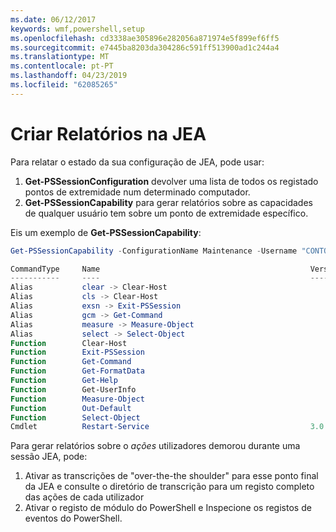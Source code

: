 ```yaml
---
ms.date: 06/12/2017
keywords: wmf,powershell,setup
ms.openlocfilehash: cd3338ae305896e282056a871974e5f899ef6ff5
ms.sourcegitcommit: e7445ba8203da304286c591ff513900ad1c244a4
ms.translationtype: MT
ms.contentlocale: pt-PT
ms.lasthandoff: 04/23/2019
ms.locfileid: "62085265"
---
```

# <a name="reporting-on-jea"></a>Criar Relatórios na JEA

Para relatar o estado da sua configuração de JEA, pode usar:

1. **Get-PSSessionConfiguration** devolver uma lista de todos os registado pontos de extremidade num determinado computador.
2. **Get-PSSessionCapability** para gerar relatórios sobre as capacidades de qualquer usuário tem sobre um ponto de extremidade específico.

Eis um exemplo de **Get-PSSessionCapability**:

```powershell
Get-PSSessionCapability -ConfigurationName Maintenance -Username "CONTOSO\JohnDoe"

CommandType     Name                                               Version    Source
-----------     ----                                               -------    ------
Alias           clear -> Clear-Host
Alias           cls -> Clear-Host
Alias           exsn -> Exit-PSSession
Alias           gcm -> Get-Command
Alias           measure -> Measure-Object
Alias           select -> Select-Object
Function        Clear-Host
Function        Exit-PSSession
Function        Get-Command
Function        Get-FormatData
Function        Get-Help
Function        Get-UserInfo
Function        Measure-Object
Function        Out-Default
Function        Select-Object
Cmdlet          Restart-Service                                    3.0.0.0 Microsof...
```

Para gerar relatórios sobre o _ações_ utilizadores demorou durante uma sessão JEA, pode:

1. Ativar as transcrições de "over-the-the shoulder" para esse ponto final da JEA e consulte o diretório de transcrição para um registo completo das ações de cada utilizador
2. Ativar o registo de módulo do PowerShell e Inspecione os registos de eventos do PowerShell.